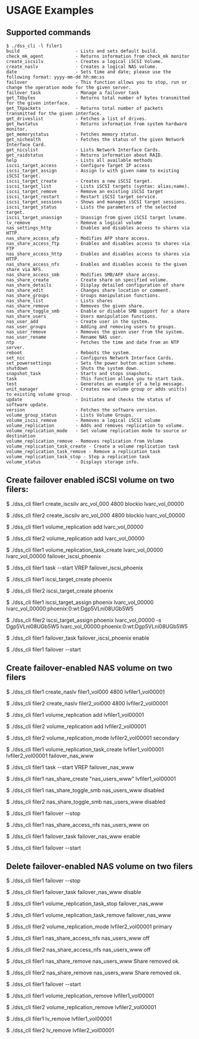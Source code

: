 USAGE Examples
==============


Supported commands
------------------

```
$ ./dss_cli -l filer1
build                     - Lists and sets default build.
check_mk_agent            - Returns information from check_mk monitor
create_iscsilv            - Creates a logical iSCSI Volume.
create_naslv              - Creates a logical NAS volume.
date                      - Sets time and date; please use the following format: yyyy-mm-dd hh:mm:ss
failover                  - This function allows you to stop, run or change the operation mode for the given server.
failover_task             - Manage a failover task
get_TXbytes               - Returns total number of bytes transmitted for the given interface.
get_TXpackets             - Returns total number of packets transmitted for the given interface.
get_driveslist            - Fetches a list of drives.
get_hwstatus              - Returns information from system hardware monitor.
get_memorystatus          - Fetches memory status.
get_nichealth             - Fetches the status of the given Network Interface Card.
get_nicslist              - Lists Network Interface Cards.
get_raidstatus            - Returns information about RAID.
help                      - Lists all available methods
iscsi_target_access       - Configure Target IP access
iscsi_target_assign       - Assign lv with given name to existing iSCSI target.
iscsi_target_create       - Creates a new iSCSI target.
iscsi_target_list         - Lists iSCSI targets (syntax: alias;name).
iscsi_target_remove       - Remove an existing iSCSI target
iscsi_target_restart      - Restart iSCSI target service.
iscsi_target_sessions     - Shows and manages iSCSI target sessions.
iscsi_target_status       - Lists the parameters of the selected target.
iscsi_target_unassign     - Unassign from given iSCSI target lvname.
lv_remove                 - Remove a logical volume
nas_settings_http         - Enables and disables access to shares via HTTP.
nas_share_access_afp      - Modifies AFP share access.
nas_share_access_ftp      - Enables and disables access to shares via FTP
nas_share_access_http     - Enables and disables access to shares via HTTP.
nas_share_access_nfs      - Enables and disables access to the given share via NFS.
nas_share_access_smb      - Modifies SMB/AFP share access.
nas_share_create          - Create share on specified volume.
nas_share_details         - Display detailed configuration of share
nas_share_edit            - Changes share location or comment.
nas_share_groups          - Groups manipulation functions.
nas_share_list            - Lists shares
nas_share_remove          - Removes the given share.
nas_share_toggle_smb      - Enable or disable SMB support for a share
nas_share_users           - Users manipulation functions.
nas_user_add              - Create user in the system.
nas_user_groups           - Adding and removing users to groups.
nas_user_remove           - Removes the given user from the system.
nas_user_rename           - Rename NAS user.
ntp                       - Fetches the time and date from an NTP server.
reboot                    - Reboots the system.
set_nic                   - Configures Network Interface Cards.
set_powersettings         - Sets the power button action scheme.
shutdown                  - Shuts the system down.
snapshot_task             - Starts and stops snapshots.
task                      - This function allows you to start task.
test                      - Generates an example of a help message.
unit_manager              - Creates new volume group or adds unit(s) to existing volume group.
update                    - Initiates and checks the status of software update.
version                   - Fetches the software version.
volume_group_status       - Lists Volume Groups.
volume_iscsi_remove       - Removes a logical iSCSI volume
volume_replication        - Adds and removes replication to volume.
volume_replication_mode   - Set volume replication mode to source or destination
volume_replication_remove - Removes replication from Volume
volume_replication_task_create - Create a volume replication task
volume_replication_task_remove - Remove a replication task
volume_replication_task_stop - Stop a replication task
volume_status             - Displays storage info.

```


Create failover enabled iSCSI volume on two filers:
---------------------------------------------------

$  ./dss_cli filer1 create_iscsilv arc_vol_000 4800 blockio
lvarc_vol_00000

$ ./dss_cli filer2 create_iscsilv arc_vol_000 4800 blockio
lvarc_vol_00000

$ ./dss_cli filer1 volume_replication add lvarc_vol_00000

$ ./dss_cli filer2 volume_replication add lvarc_vol_00000

$ ./dss_cli filer1 volume_replication_task_create lvarc_vol_00000 lvarc_vol_00000 failover_iscsi_phoenix

$ ./dss_cli filer1 task --start VREP failover_iscsi_phoenix

$ ./dss_cli filer1 iscsi_target_create phoenix

$ ./dss_cli filer2 iscsi_target_create phoenix

$ ./dss_cli filer1 iscsi_target_assign phoenix lvarc_vol_00000
lvarc_vol_00000:phoenix:0:wt:Dgp5VLni08UGb5W5

$ ./dss_cli filer2 iscsi_target_assign phoenix lvarc_vol_00000 -s Dgp5VLni08UGb5W5
lvarc_vol_00000:phoenix:0:wt:Dgp5VLni08UGb5W5

$ ./dss_cli filer1 failover_task failover_iscsi_phoenix enable

$ ./dss_cli filer1 failover --start


Create failover-enabled NAS volume on two filers
------------------------------------------------

$ ./dss_cli filer1 create_naslv filer1_vol000 4800
lvfiler1_vol00001

$ ./dss_cli filer2 create_naslv filer2_vol000 4800
lvfiler2_vol00001

$ ./dss_cli filer1 volume_replication add lvfiler1_vol00001

$ ./dss_cli filer2 volume_replication add lvfiler2_vol00001

$ ./dss_cli filer2 volume_replication_mode lvfiler2_vol00001 secondary

$ ./dss_cli filer1 volume_replication_task_create lvfiler1_vol00001 lvfiler2_vol00001 failover_nas_www

$ ./dss_cli filer1 task --start VREP failover_nas_www

$ ./dss_cli filer1 nas_share_create "nas_users_www" lvfiler1_vol00001

$ ./dss_cli filer1 nas_share_toggle_smb nas_users_www disabled

$ ./dss_cli filer2 nas_share_toggle_smb nas_users_www disabled

$ ./dss_cli filer1 failover --stop

$ ./dss_cli filer1 nas_share_access_nfs nas_users_www on

$ ./dss_cli filer1 failover_task failover_nas_www enable

$ ./dss_cli filer1 failover --start

Delete failover-enabled NAS volume on two filers
------------------------------------------------

$ ./dss_cli filer1 failover --stop

$ ./dss_cli filer1 failover_task failover_nas_www disable

$ ./dss_cli filer1 volume_replication_task_stop failover_nas_www

$  ./dss_cli filer1 volume_replication_task_remove failover_nas_www

$ ./dss_cli filer2 volume_replication_mode lvfiler2_vol00001 primary

$ ./dss_cli filer1 nas_share_access_nfs nas_users_www off

$ ./dss_cli filer2 nas_share_access_nfs nas_users_www off

$ ./dss_cli filer1 nas_share_remove nas_users_www
Share removed ok.

$ ./dss_cli filer2 nas_share_remove nas_users_www
Share removed ok.

$ ./dss_cli filer1 failover --start

$ ./dss_cli filer1 volume_replication_remove lvfiler1_vol00001

$ ./dss_cli filer2 volume_replication_remove lvfiler2_vol00001

$ ./dss_cli filer1 lv_remove lvfiler1_vol00001

$ ./dss_cli filer2 lv_remove lvfiler2_vol00001

